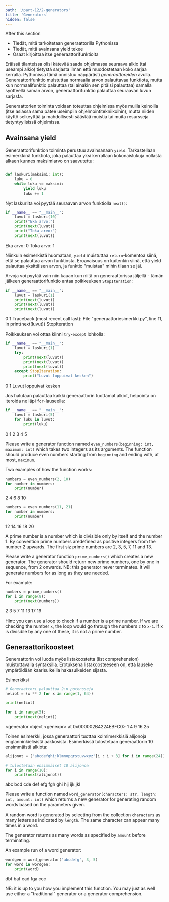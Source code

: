 ```yaml
---
path: '/part-12/2-generators'
title: 'Generators'
hidden: false
---
```


<text-box variant='learningObjectives' name="Learning objectives">

After this section

- Tiedät, mitä tarkoitetaan generaattorilla Pythonissa
- Tiedät, mitä avainsana yield tekee
- Osaat kirjoittaa itse generaattorifunktioita

</text-box>

Eräissä tilanteissa olisi kätevää saada ohjelmassa seuraava alkio (tai useampi alkio) tietystä sarjasta ilman että muodostetaan koko sarjaa kerralla. Pythonissa tämä onnistuu näppärästi _generaattoreiden_ avulla. Generaattorifunktio muistuttaa normaalia arvon palauttavaa funktiota, mutta kun normaalifunktio palauttaa (tai ainakin sen pitäisi palauttaa) samalla syötteellä saman arvon, generaattorifunktio palauttaa seuraavan luvun sarjasta.

Generaattorien toiminta voidaan toteuttaa ohjelmissa myös muilla keinoilla (itse asiassa sama pätee useimpiin ohjelmointitekniikoihin), mutta niiden käyttö selkeyttää ja mahdollisesti säästää muistia tai muita resursseja tietyntyylisissä ohjelmissa.

## Avainsana yield

Generaattorifunktion toiminta perustuu avainsanaan `yield`. Tarkastellaan esimerkkinä funktiota, joka palauttaa yksi kerrallaan kokonaislukuja nollasta alkaen kunnes maksimiarvo on saavutettu:

```python

def laskuri(maksimi: int):
    luku = 0
    while luku <= maksimi:
        yield luku
        luku += 1

```

Nyt laskurilta voi pyytää seuraavan arvon funktiolla `next()`:

```python
if __name__ == "__main__":
    luvut = laskuri(10)
    print("Eka arvo:")
    print(next(luvut))
    print("Toka arvo:")
    print(next(luvut))
```

<sample-output>

Eka arvo:
0
Toka arvo:
1

</sample-output>

Niinkuin esimerkistä huomataan, `yield` muistuttaa `return`-komentoa siinä, että se palauttaa arvon funktiosta. Eroavaisuus on kuitenkin siinä, että yield palauttaa yksittäisen arvon, ja funktio "muistaa" mihin tilaan se jäi.

Arvoja voi pyytää vain niin kauan kun niitä on generaattorissa jäljellä - tämän jälkeen generaattorifunktio antaa poikkeuksen `StopIteration`:

```python
if __name__ == "__main__":
    luvut = laskuri(1)
    print(next(luvut))
    print(next(luvut))
    print(next(luvut))
```

<sample-output>

0
1
Traceback (most recent call last):
  File "generaattoriesimerkki.py", line 11, in <module>
    print(next(luvut))
StopIteration

</sample-output>

Poikkeuksen voi ottaa kiinni `try`-`except` lohkolla:

```python
if __name__ == "__main__":
    luvut = laskuri(1)
    try:
        print(next(luvut))
        print(next(luvut))
        print(next(luvut))
    except StopIteration:
        print("Luvut loppuivat kesken")
```

<sample-output>

0
1
Luvut loppuivat kesken

</sample-output>

Jos halutaan palauttaa kaikki generaattorin tuottamat alkiot, helpointa on iteroida ne läpi `for`-lauseella:

```python
if __name__ == "__main__":
    luvut = laskuri(5)
    for luku in luvut:
        print(luku)
```

<sample-output>

0
1
2
3
4
5

</sample-output>

<programming-exercise name='Even numbers' tmcname='part12-08_even_numbers'>

Please write a generator function named `even_numbers(beginning: int, maximum: int)` which takes two integers as its arguments. The function should produce even numbers starting from `beginning` and ending with, at most, `maximum`.

Two examples of how the function works:

```python
numbers = even_numbers(2, 10)
for number in numbers:
    print(number)
```

<sample-output>

2
4
6
8
10

</sample-output>

```python
numbers = even_numbers(11, 21)
for number in numbers:
    print(number)
```

<sample-output>

12
14
16
18
20

</sample-output>

</programming-exercise>

<programming-exercise name='Prime numbers' tmcname='part12-09_prime_numbers'>

A prime number is a number which is divisible only by itself and the number 1. By convention prime numbers aredefined as positive integers from the number 2 upwards. The first siz prime numbers are 2, 3, 5, 7, 11 and 13.

Please write a generator function `prime_numbers()` which creates a new generator. The generator should return new prime numbers, one by one in sequence, from 2 onwards. NB: this generator never terminates. It will generate numbers for as long as they are needed.

For example:

```python
numbers = prime_numbers()
for i in range(8):
    print(next(numbers))
```

<sample-output>

2
3
5
7
11
13
17
19

</sample-output>

Hint: you can use a loop to check if a number is a prime number. If we are checking the number `x`, the loop would go through the numbers `2` to `x-1`. If x is divisible by any one of these, it is not a prime number.

</programming-exercise>


## Generaattorikoosteet

Generaattorin voi luoda myös listakoostetta (list comprehension) muistuttavalla syntaksilla. Erotuksena listakoosteeseen on, että lauseke ympäröidään kaarisulkeilla hakasulkeiden sijasta.

Esimerkiksi

```python
# Generaattori palauttaa 2:n potensseja
neliot = (x ** 2 for x in range(1, 64))

print(neliot)

for i in range(5):
    print(next(neliot))
```

<sample-output>

<generator object &lt;genexpr&gt; at 0x000002B4224EBFC0>
1
4
9
16
25

</sample-output>

Toinen esimerkki, jossa generaattori tuottaa kolmimerkkisiä alijonoja englanninkielisistä aakkosista. Esimerkissä tulostetaan generaattorin 10 ensimmäistä alkiota:

```python
alijonot = ("abcdefghijklmnopqrstuvwxyz"[i : i + 3] for i in range(24))

# tulostetaan ensimmäiset 10 alijonoa
for i in range(10):
    print(next(alijonot))
```

<sample-output>

abc
bcd
cde
def
efg
fgh
ghi
hij
ijk
jkl

</sample-output>

<programming-exercise name='Random words' tmcname='part12-10_random_words'>

Please write a function named `word_generator(characters: str, length: int, amount: int)` which returns a new generator for generating random words based on the parameters given.

A random word is generated by selecting from the collection `characters` as many letters as indicated by `length`. The same character can appear many times in a word.

The generator returns as many words as specified by `amount` before terminating.

An example run of a word generator:

```python
wordgen = word_generator("abcdefg", 3, 5)
for word in wordgen:
    print(word)
```

<sample-output>

dbf
baf
ead
fga
ccc

</sample-output>

NB: it is up to you how you implement this function. You may just as well use either a "traditional" generator or a generator comprehension.

</programming-exercise>


